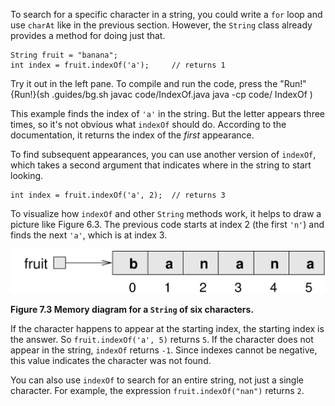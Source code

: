 To search for a specific character in a string, you could write a `for` loop and use `charAt` like in the previous section.
However, the `String` class already provides a method for doing just that.

```code
String fruit = "banana";
int index = fruit.indexOf('a');     // returns 1
```
Try it out in the left pane. To compile and run the code, press the "Run!"
{Run!}(sh .guides/bg.sh javac code/IndexOf.java java -cp code/ IndexOf )


This example finds the index of `'a'` in the string.
But the letter appears three times, so it's not obvious what `indexOf` should do.
According to the documentation, it returns the index of the *first* appearance.

To find subsequent appearances, you can use another version of `indexOf`, which takes a second argument that indicates where in the string to start looking.

```code
int index = fruit.indexOf('a', 2);  // returns 3
```

To visualize how `indexOf` and other `String` methods work, it helps to draw a picture like Figure 6.3.
The previous code starts at index 2 (the first `'n'`) and finds the next `'a'`, which is at index 3.


![Figure 7.3 Memory diagram for a `String` of six characters.](figs/banana.jpg)

**Figure 7.3 Memory diagram for a `String` of six characters.**


If the character happens to appear at the starting index, the starting index is the answer.
So `fruit.indexOf('a', 5)` returns `5`.
If the character does not appear in the string, `indexOf` returns `-1`.
Since indexes cannot be negative, this value indicates the character was not found.

You can also use `indexOf` to search for an entire string, not just a single character.
For example, the expression `fruit.indexOf("nan")` returns `2`.